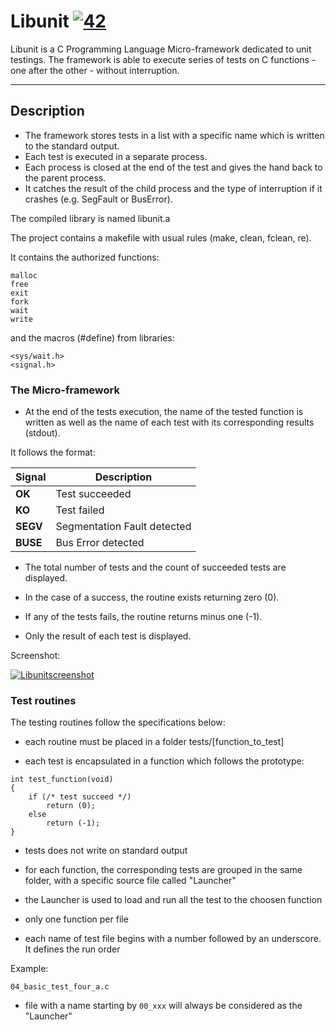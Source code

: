 # Libunit [![42](https://i.imgur.com/9NXfcit.jpg)](i.imgur.com/9NXfcit.jpg)

Libunit is a C Programming Language Micro-framework dedicated to unit testings.
The framework is able to execute series of tests on C functions - one after the other - without interruption.

---

## Description

- The framework stores tests in a list with a specific name which is written to the standard output.
- Each test is executed in a separate process.
- Each process is closed at the end of the test and gives the hand back to the parent process.
- It catches the result of the child process and the type of interruption if it crashes (e.g. SegFault or BusError).

The compiled library is named libunit.a

The project contains a makefile with usual rules (make, clean, fclean, re).

It contains the authorized functions:
```shell=
malloc
free
exit
fork
wait
write
```

and the macros (#define) from libraries:
```shell=
<sys/wait.h>
<signal.h>
```

### The Micro-framework

- At the end of the tests execution, the name of the tested function is written as well as the name of each test with its corresponding results (stdout).

It follows the format:

| Signal | Description |
| --- | --- |
| **OK** | Test succeeded |
| **KO** | Test failed |
| **SEGV** | Segmentation Fault detected |
| **BUSE** | Bus Error detected |

- The total number of tests and the count of succeeded tests are displayed.

- In the case of a success, the routine exists returning zero (0).

- If any of the tests fails, the routine returns minus one (-1).

- Only the result of each test is displayed.

Screenshot:

[![Libunitscreenshot](https://i.imgur.com/h67sm9Z.png)](i.imgur.com/h67sm9Z.png)

### Test routines

The testing routines follow the specifications below:

- each routine must be placed in a folder tests/[function_to_test]

- each test is encapsulated in a function which follows the prototype:

```C=
int test_function(void)
{
	if (/* test succeed */)
		return (0);
	else
		return (-1);
}
```

- tests does not write on standard output

- for each function, the corresponding tests are grouped in the same folder, with a specific source file called "Launcher"

- the Launcher is used to load and run all the test to the choosen function

- only one function per file

- each name of test file begins with a number followed by an underscore. It defines the run order 

Example:
```shell=
04_basic_test_four_a.c
```

- file with a name starting by ```00_xxx``` will always be considered as the "Launcher"

